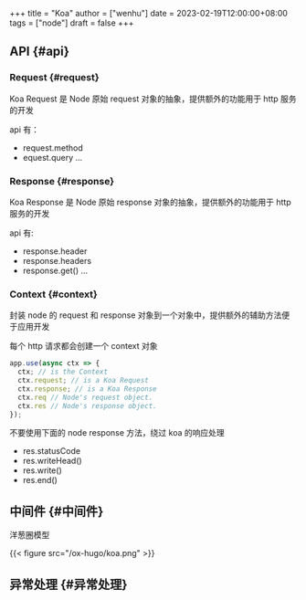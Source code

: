 +++
title = "Koa"
author = ["wenhu"]
date = 2023-02-19T12:00:00+08:00
tags = ["node"]
draft = false
+++

## API {#api}


### Request {#request}

Koa Request 是 Node 原始 request 对象的抽象，提供额外的功能用于 http 服务的开发

api 有：

-   request.method
-   equest.query
    ...


### Response {#response}

Koa Response 是 Node 原始 response 对象的抽象，提供额外的功能用于 http 服务的开发

api 有:

-   response.header
-   response.headers
-   response.get()
    ...


### Context {#context}

封装 node 的 request 和 response 对象到一个对象中，提供额外的辅助方法便于应用开发

每个 http 请求都会创建一个 context 对象

```js
app.use(async ctx => {
  ctx; // is the Context
  ctx.request; // is a Koa Request
  ctx.response; // is a Koa Response
  ctx.req // Node's request object.
  ctx.res // Node's response object.
});

```

不要使用下面的 node response 方法，绕过 koa 的响应处理

-   res.statusCode
-   res.writeHead()
-   res.write()
-   res.end()


## 中间件 {#中间件}

洋葱圈模型

{{< figure src="/ox-hugo/koa.png" >}}


## 异常处理 {#异常处理}
